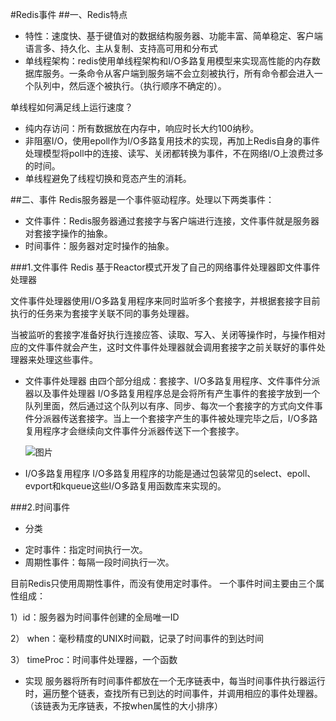 #Redis事件
##一、Redis特点
- 特性：速度快、基于键值对的数据结构服务器、功能丰富、简单稳定、客户端语言多、持久化、主从复制、支持高可用和分布式
- 单线程架构：redis使用单线程架构和I/O多路复用模型来实现高性能的内存数据库服务。一条命令从客户端到服务端不会立刻被执行，所有命令都会进入一个队列中，然后逐个被执行。（执行顺序不确定的）。

单线程如何满足线上运行速度？ 

- 纯内存访问：所有数据放在内存中，响应时长大约100纳秒。 
- 非阻塞I/O，使用epoll作为I/O多路复用技术的实现，再加上Redis自身的事件处理模型将poll中的连接、读写、关闭都转换为事件，不在网络I/O上浪费过多的时间。
- 单线程避免了线程切换和竞态产生的消耗。

##二、事件
Redis服务器是一个事件驱动程序。处理以下两类事件：

- 文件事件：Redis服务器通过套接字与客户端进行连接，文件事件就是服务器对套接字操作的抽象。
- 时间事件：服务器对定时操作的抽象。

###1.文件事件
Redis 基于Reactor模式开发了自己的网络事件处理器即文件事件处理器

文件事件处理器使用I/O多路复用程序来同时监听多个套接字，并根据套接字目前执行的任务来为套接字关联不同的事务处理器。

当被监听的套接字准备好执行连接应答、读取、写入、关闭等操作时，与操作相对应的文件事件就会产生，这时文件事件处理器就会调用套接字之前关联好的事件处理器来处理这些事件。

- 文件事件处理器
  由四个部分组成：套接字、I/O多路复用程序、文件事件分派器以及事件处理器
  I/O多路复用程序总是会将所有产生事件的套接字放到一个队列里面，然后通过这个队列以有序、同步、每次一个套接字的方式向文件事件分派器传送套接字。当上一个套接字产生的事件被处理完毕之后，I/O多路复用程序才会继续向文件事件分派器传送下一个套接字。
  
  ![图片](http://orz8k6kwk.bkt.clouddn.com/redis-1.png)
  
- I/O多路复用程序
  I/O多路复用程序的功能是通过包装常见的select、epoll、evport和kqueue这些I/O多路复用函数库来实现的。


###2.时间事件
- 分类
 + 定时事件：指定时间执行一次。
 + 周期性事件：每隔一段时间执行一次。

目前Redis只使用周期性事件，而没有使用定时事件。
一个事件时间主要由三个属性组成：

 1）id：服务器为时间事件创建的全局唯一ID
 
 2） when：毫秒精度的UNIX时间戳，记录了时间事件的到达时间
 
 3） timeProc：时间事件处理器，一个函数

- 实现
服务器将所有时间事件都放在一个无序链表中，每当时间事件执行器运行时，遍历整个链表，查找所有已到达的时间事件，并调用相应的事件处理器。（该链表为无序链表，不按when属性的大小排序）



